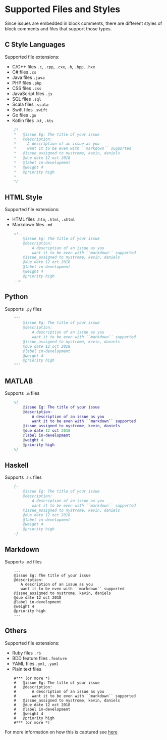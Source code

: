 # Supported Files and Styles

Since issues are embedded in block comments, there are different styles of block comments and files that support those types.

## C Style Languages

Supported file extensions:

* C/C++ files `.c`, `.cpp`, `.cxx`, `.h`, `.hpp`, `.hxx`
* C# files `.cs`
* Java files `.java`
* PHP files `.php`
* CSS files `.css`
* JavaScript files `.js`
* SQL files `.sql`
* Scala files `.scala`
* Swift files `.swift`
* Go files `.go`
* Kotlin files `.kt`, `.kts`


```c
    /*
    *   @issue Eg: The title of your issue
    *   @description:
    *     A description of an issue as you
    *     want it to be even with ``markdown`` supported
    *   @issue_assigned to nystrome, kevin, daniels
    *   @due date 12 oct 2018
    *   @label in-development
    *   @weight 4
    *   @priority high
    *
    */
```

## HTML Style

Supported file extensions:

* HTML files `.htm`, `.html`, `.xhtml`
* Markdown files `.md`

```html
    <!--
        @issue Eg: The title of your issue
        @description:
            A description of an issue as you
            want it to be even with ``markdown`` supported
        @issue_assigned to nystrome, kevin, daniels
        @due date 12 oct 2018
        @label in-development
        @weight 4
        @priority high
    -->
```

## Python

Supports `.py` files

```python
    """
        @issue Eg: The title of your issue
        @description:
            A description of an issue as you
            want it to be even with ``markdown`` supported
        @issue_assigned to nystrome, kevin, daniels
        @due date 12 oct 2018
        @label in-development
        @weight 4
        @priority high
    """
```

## MATLAB

Supports `.m` files

```matlab
    %{
        @issue Eg: The title of your issue
        @description:
            A description of an issue as you
            want it to be even with ``markdown`` supported
        @issue_assigned to nystrome, kevin, daniels
        @due date 12 oct 2018
        @label in-development
        @weight 4
        @priority high
    %}
```


## Haskell

Supports `.hs` files

```haskell
    {-
        @issue Eg: The title of your issue
        @description:
            A description of an issue as you
            want it to be even with ``markdown`` supported
        @issue_assigned to nystrome, kevin, daniels
        @due date 12 oct 2018
        @label in-development
        @weight 4
        @priority high
    -}
```

## Markdown

Supports ``.md`` files

```
    ---
    @issue Eg: The title of your issue
    @description:
       A description of an issue as you
       want it to be even with ``markdown`` supported
    @issue_assigned to nystrome, kevin, daniels
    @due date 12 oct 2018
    @label in-development
    @weight 4
    @priority high
    ---
```

## Others

Supported file extensions:

* Ruby files `.rb`
* BDD feature files `.feature`
* YAML files `.yml`, `.yaml`
* Plain text files

```
    #*** (or more *)
    #   @issue Eg: The title of your issue
    #   @description:
    #       A description of an issue as you
    #       want it to be even with ``markdown`` supported
    #   @issue_assigned to nystrome, kevin, daniels
    #   @due date 12 oct 2018
    #   @label in-development
    #   @weight 4
    #   @priority high
    #*** (or more *)
```

For more information on how this is captured see [here](sciit/regex.py)